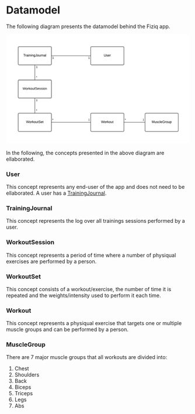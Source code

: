 # Datamodel
The following diagram presents the datamodel behind the Fiziq app.

![Fiziq Datamodel](fiziq_datamodel.png)

In the following, the concepts presented in the above diagram are ellaborated.

### User
This concept represents any end-user of the app and does not need to be 
ellaborated. A user has a [TrainingJournal](#TrainingJournal).

### TrainingJournal
This concept represents the log over all trainings sessions performed by a user.

### WorkoutSession
This concept represents a period of time where a number of physiqual exercises 
are performed by a person.

### WorkoutSet
This concept consists of a workout/exercise, the number of time it is repeated 
and the weights/intensity used to perform it each time.

### Workout
This concept represents a physiqual exercise that targets one or multiple 
muscle groups and can be performed by a person.

### MuscleGroup
There are 7 major muscle groups that all workouts are divided into:

1. Chest
2. Shoulders
3. Back
4. Biceps
5. Triceps
6. Legs
7. Abs
